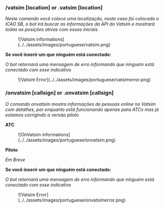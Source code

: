 

### /vatsim [location] or .vatsim [location]

*Neste comando você coloca uma localização, neste caso foi colocado o ICAO SB, o bot irá buscar as informações da API do Vatsim e mostrará todas as posições ativas com essas iniciais*

<figure markdown>
![Vatsim informations](../../assets/images/portuguese/vatsim.png)

</figure>

**Se você inserir um que ninguém está conectado:**

*O bot retornará uma mensagem de erro informando que ninguém está conectado com esse indicativo*

<figure markdown>
![Vatsim Error](../../assets/images/portuguese/vatsimerror.png)
</figure>




### /onvatsim [callsign] or .onvatsim [callsign]
*O comando onvatsim mostra informações de pessoas online no Vatsim com detalhes, por enquanto está funcionando apenas para ATCs mas já estamos corrigindo a versão piloto*

**ATC**
<figure markdown>
![OnVatsim informations](../../assets/images/portuguese/onvatsim.png)
</figure>

**Piloto**

*Em Breve*


**Se você inserir um que ninguém está conectado:**

*O bot retornará uma mensagem de erro informando que ninguém está conectado com esse indicativo*

<figure markdown>
![Vatsim Error](../../assets/images/portuguese/onvatsimerror.png)
</figure>